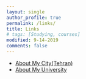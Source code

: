 ```yaml
---
layout: single
author_profile: true
permalink: /links/
title: Links
# tags: [Studying, courses]
modified: 9-14-2019
comments: false
---
```



<!-- * [Favorite Author](http://myfavoritauthor.com)
* [Places I want to visit](http://iwanttovisit.com) -->
* [About My City(Tehran)](http://www.tehran.ir/)
* [About My University](http://www.iust.ac.ir/)


